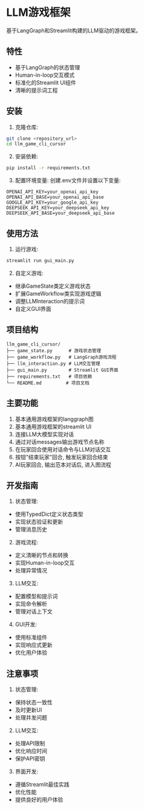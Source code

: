 # LLM游戏框架

基于LangGraph和Streamlit构建的LLM驱动的游戏框架。

## 特性

- 基于LangGraph的状态管理
- Human-in-loop交互模式
- 标准化的Streamlit UI组件
- 清晰的提示词工程

## 安装

1. 克隆仓库:
```bash
git clone <repository_url>
cd llm_game_cli_cursor
```

2. 安装依赖:
```bash
pip install -r requirements.txt
```

3. 配置环境变量:
创建.env文件并设置以下变量:
```
OPENAI_API_KEY=your_openai_api_key
OPENAI_API_BASE=your_openai_api_base
GOOGLE_API_KEY=your_google_api_key
DEEPSEEK_API_KEY=your_deepseek_api_key
DEEPSEEK_API_BASE=your_deepseek_api_base
```

## 使用方法

1. 运行游戏:
```bash
streamlit run gui_main.py
```

2. 自定义游戏:
- 继承GameState类定义游戏状态
- 扩展GameWorkflow类实现游戏逻辑
- 调整LLMInteraction的提示词
- 自定义GUI界面

## 项目结构

```
llm_game_cli_cursor/
├── game_state.py      # 游戏状态管理
├── game_workflow.py   # LangGraph游戏流程
├── llm_interaction.py # LLM交互管理
├── gui_main.py        # Streamlit GUI界面
├── requirements.txt   # 项目依赖
└── README.md         # 项目文档
```

## 主要功能

1. 基本通用游戏框架的langgraph图
2. 基本通用游戏框架的streamlit UI
3. 连接LLM大模型实现对话
4. 通过对话messages输出游戏节点名称
5. 在玩家回合使用对话命令与LLM对话交互
6. 按钮"结束玩家"回合, 触发玩家回合结束
7. AI玩家回合, 输出范本对话后, 进入图流程

## 开发指南

1. 状态管理:
- 使用TypedDict定义状态类型
- 实现状态验证和更新
- 管理消息历史

2. 游戏流程:
- 定义清晰的节点和转换
- 实现Human-in-loop交互
- 处理异常情况

3. LLM交互:
- 配置模型和提示词
- 实现命令解析
- 管理对话上下文

4. GUI开发:
- 使用标准组件
- 实现响应式更新
- 优化用户体验

## 注意事项

1. 状态管理:
- 保持状态一致性
- 及时更新UI
- 处理并发问题

2. LLM交互:
- 处理API限制
- 优化响应时间
- 保护API密钥

3. 界面开发:
- 遵循Streamlit最佳实践
- 优化性能
- 提供良好的用户体验 